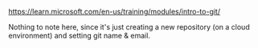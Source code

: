 https://learn.microsoft.com/en-us/training/modules/intro-to-git/

Nothing to note here, since it's just creating a new repository (on a cloud environment) and setting git name & email.
